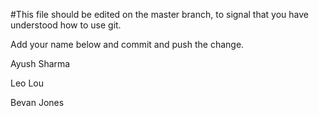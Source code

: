 #This file should be edited on the master branch, to signal that you have understood how to use git.

Add your name below and commit and push the change.

Ayush Sharma

Leo Lou

Bevan Jones
